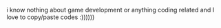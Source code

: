 i know nothing about game development or anything coding related and I love to copy/paste codes :))))))
